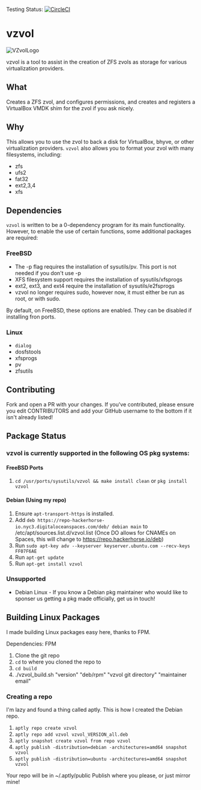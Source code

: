 Testing Status: [![CircleCI](https://circleci.com/gh/RainbowHackerHorse/vzvol.svg?style=svg)](https://circleci.com/gh/RainbowHackerHorse/vzvol)

# vzvol

![VZvolLogo](https://vzvol.nyc3.digitaloceanspaces.com/HorseDrive_vector_border.png)

vzvol is a tool to assist in the creation of ZFS zvols as storage for various virtualization providers.

## What
Creates a ZFS zvol, and configures permissions, and creates and registers a VirtualBox VMDK shim for the zvol if you ask nicely. 

## Why
This allows you to use the zvol to back a disk for VirtualBox, bhyve, or other virtualization providers.
`vzvol` also allows you to format your zvol with many filesystems, including:
- zfs
- ufs2
- fat32
- ext2,3,4
- xfs

## Dependencies
`vzvol` is written to be a 0-dependency program for its main functionality.
However, to enable the use of certain functions, some additional packages are required:

### FreeBSD
- The -p flag requires the installation of sysutils/pv. This port is not needed if you don't use -p
- XFS filesystem support requires the installation of sysutils/xfsprogs
- ext2, ext3, and ext4 require the installation of sysutils/e2fsprogs
- vzvol no longer requires sudo, however now, it must either be run as root, or with sudo.

By default, on FreeBSD, these options are enabled. They can be disabled if installing
fron ports.

### Linux
- `dialog`
- dosfstools
- xfsprogs
- pv
- zfsutils

## Contributing
Fork and open a PR with your changes.
If you've contributed, please ensure you edit CONTRIBUTORS and add your GitHub username
to the bottom if it isn't already listed!

## Package Status
### vzvol is currently supported in the following OS pkg systems:
#### FreeBSD Ports
1. `cd /usr/ports/sysutils/vzvol && make install clean` or `pkg install vzvol`

#### Debian (Using my repo)
1. Ensure `apt-transport-https` is installed.
2. Add `deb https://repo-hackerhorse-io.nyc3.digitaloceanspaces.com/deb/ debian main` to /etc/apt/sources.list.d/vzvol.list (Once DO allows for CNAMEs on Spaces, this will change to https://repo.hackerhorse.io/deb)
3. Run `sudo apt-key adv --keyserver keyserver.ubuntu.com --recv-keys FF07F6AE`
4. Run `apt-get update`
5. Run `apt-get install vzvol`

### Unsupported
- Debian Linux - If you know a Debian pkg maintainer who would like to sponser us getting a pkg made officially, get us in touch!


## Building Linux Packages
I made building Linux packages easy here, thanks to FPM.

Dependencies: FPM

1. Clone the git repo
2. `cd` to where you cloned the repo to
3. `cd build`
4. ./vzvol_build.sh "version" "deb/rpm" "vzvol git directory" "maintainer email"

### Creating a repo
I'm lazy and found a thing called aptly. This is how I created the Debian repo.

1. `aptly repo create vzvol`
2. `aptly repo add vzvol vzvol_VERSION_all.deb` 
3. `aptly snapshot create vzvol from repo vzvol`
4. `aptly publish -distribution=debian -architectures=amd64 snapshot vzvol`
5. `aptly publish -distribution=ubuntu -architectures=amd64 snapshot vzvol`

Your repo will be in ~/.aptly/public
Publish where you please, or just mirror mine!

